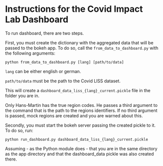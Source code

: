 Instructions for the Covid Impact Lab Dashboard
================================================

To run dashboard, there are two steps.

First, you must create the dictionary with the aggregated data that will be passed to
the bokeh app. To do so, call the `from_data_to_dashboard.py` with the following arguments:

`python from_data_to_dashboard.py [lang] [path/to/data]`

`lang` can be either english or german.

`path/to/data` must be the path to the Covid LISS dataset.

This will create a `dashboard_data_liss_{lang}_current.pickle` file in the folder you are in.

Only Hans-Martin has the true region codes. He passes a third argument to the command
that is the path to the regions identifiers. If no third argument is passed, mock regions
are created and you are warned about this.

Secondly, you must start the bokeh server passing the created pickle to it. To do so, run:

`python run_dashboard.py dashboard_data_liss_{lang}_current.pickle`

Assuming - as the Python module does - that you are in the same directory as the app
directory and that the dashboard_data pickle was also created there.

